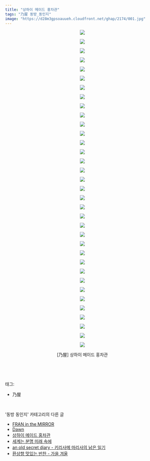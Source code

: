 ```yaml
---
title: "상하이 메이드 홍차관"
tags: "乃屋 동방_동인지"
image: "https://d28m3gpsoauueh.cloudfront.net/ghap/2174/001.jpg"
---
```

<div class="article">
<p style="text-align: center; clear: none; float: none;"><img src="{{ site.imgserver4 }}/ghap/2174/001.jpg"/></p>
<p style="text-align: center; clear: none; float: none;"><img src="{{ site.imgserver4 }}/ghap/2174/002.jpg"/></p>
<p style="text-align: center; clear: none; float: none;"><img src="{{ site.imgserver4 }}/ghap/2174/003.jpg"/></p>
<p style="text-align: center; clear: none; float: none;"><img src="{{ site.imgserver4 }}/ghap/2174/004.jpg"/></p>
<p style="text-align: center; clear: none; float: none;"><img src="{{ site.imgserver4 }}/ghap/2174/005.jpg"/></p>
<p style="text-align: center; clear: none; float: none;"><img src="{{ site.imgserver4 }}/ghap/2174/006.jpg"/></p>
<p style="text-align: center; clear: none; float: none;"><img src="{{ site.imgserver4 }}/ghap/2174/007.jpg"/></p>
<p style="text-align: center; clear: none; float: none;"><img src="{{ site.imgserver4 }}/ghap/2174/008.jpg"/></p>
<p style="text-align: center; clear: none; float: none;"><img src="{{ site.imgserver4 }}/ghap/2174/009.jpg"/></p>
<p style="text-align: center; clear: none; float: none;"><img src="{{ site.imgserver4 }}/ghap/2174/010.jpg"/></p>
<p style="text-align: center; clear: none; float: none;"><img src="{{ site.imgserver4 }}/ghap/2174/011.jpg"/></p>
<p style="text-align: center; clear: none; float: none;"><img src="{{ site.imgserver4 }}/ghap/2174/012.jpg"/></p>
<p style="text-align: center; clear: none; float: none;"><img src="{{ site.imgserver4 }}/ghap/2174/013.jpg"/></p>
<p style="text-align: center; clear: none; float: none;"><img src="{{ site.imgserver4 }}/ghap/2174/014.jpg"/></p>
<p style="text-align: center; clear: none; float: none;"><img src="{{ site.imgserver4 }}/ghap/2174/015.jpg"/></p>
<p style="text-align: center; clear: none; float: none;"><img src="{{ site.imgserver4 }}/ghap/2174/016.jpg"/></p>
<p style="text-align: center; clear: none; float: none;"><img src="{{ site.imgserver4 }}/ghap/2174/017.jpg"/></p>
<p style="text-align: center; clear: none; float: none;"><img src="{{ site.imgserver4 }}/ghap/2174/018.jpg"/></p>
<p style="text-align: center; clear: none; float: none;"><img src="{{ site.imgserver4 }}/ghap/2174/019.jpg"/></p>
<p style="text-align: center; clear: none; float: none;"><img src="{{ site.imgserver4 }}/ghap/2174/020.jpg"/></p>
<p style="text-align: center; clear: none; float: none;"><img src="{{ site.imgserver4 }}/ghap/2174/021.jpg"/></p>
<p style="text-align: center; clear: none; float: none;"><img src="{{ site.imgserver4 }}/ghap/2174/022.jpg"/></p>
<p style="text-align: center; clear: none; float: none;"><img src="{{ site.imgserver4 }}/ghap/2174/023.jpg"/></p>
<p style="text-align: center; clear: none; float: none;"><img src="{{ site.imgserver4 }}/ghap/2174/024.jpg"/></p>
<p style="text-align: center; clear: none; float: none;"><img src="{{ site.imgserver4 }}/ghap/2174/025.jpg"/></p>
<p style="text-align: center; clear: none; float: none;"><img src="{{ site.imgserver4 }}/ghap/2174/026.jpg"/></p>
<p style="text-align: center; clear: none; float: none;"><img src="{{ site.imgserver4 }}/ghap/2174/027.jpg"/></p>
<p style="text-align: center; clear: none; float: none;"><img src="{{ site.imgserver4 }}/ghap/2174/028.jpg"/></p>
<p style="text-align: center; clear: none; float: none;"><img src="{{ site.imgserver4 }}/ghap/2174/029.jpg"/></p>
<p style="text-align: center; clear: none; float: none;"><img src="{{ site.imgserver4 }}/ghap/2174/030.jpg"/></p>
<p style="text-align: center; clear: none; float: none;"><img src="{{ site.imgserver4 }}/ghap/2174/031.jpg"/></p>
<p style="text-align: center; clear: none; float: none;"><img src="{{ site.imgserver4 }}/ghap/2174/032.jpg"/></p>
<p style="text-align: center; clear: none; float: none;"><img src="{{ site.imgserver4 }}/ghap/2174/033.jpg"/></p>
<p style="text-align: center; clear: none; float: none;"><img src="{{ site.imgserver4 }}/ghap/2174/034.jpg"/></p>
<p style="text-align: center; clear: none; float: none;"><img src="{{ site.imgserver4 }}/ghap/2174/035.jpg"/></p>
<p style="text-align: center; clear: none; float: none;">[乃屋] 상하이 메이드 홍차관</p>
<p><br/></p>
</div><br/>
<div class="tagTrail">
<p>태그: </p>
<ul>
<li>乃屋</li>
</ul>
</div><br/>
<div class="another">
<p>'동방 동인지' 카테고리의 다른 글</p>
<ul>
<li><a href="/ghap_2176">FRAN in the MIRROR</a></li>
<li><a href="/ghap_2175">Dawn</a></li>
<li><a href="/ghap_2174">상하이 메이드 홍차관</a></li>
<li><a href="/ghap_2173">세계는 분명 미래 속에</a></li>
<li><a href="/ghap_2172">an old secret diary - 키리사메 마리사의 낡은 일기</a></li>
<li><a href="/ghap_2170">환상향 맛있는 반찬 - 가을 겨울</a></li>
</ul>
</div><br/>
<div class="cb_module cb_fluid">
<div class="cb_wrt cb_profile">
</div><!-- commentList close -->
</div><br/>
